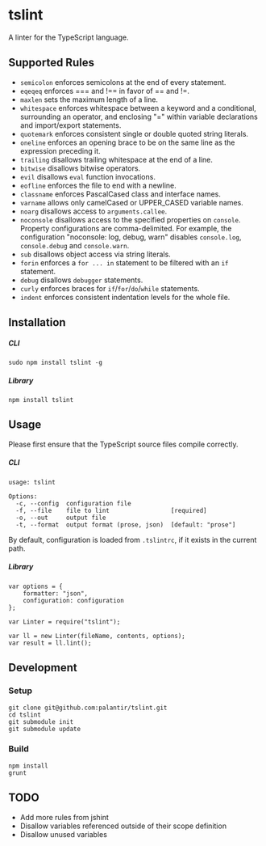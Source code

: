tslint
======

A linter for the TypeScript language.

Supported Rules
-----

* `semicolon` enforces semicolons at the end of every statement.
* `eqeqeq` enforces === and !== in favor of == and !=.
* `maxlen` sets the maximum length of a line.
* `whitespace` enforces whitespace between a keyword and a conditional, surrounding an operator,
   and enclosing "=" within variable declarations and import/export statements.
* `quotemark` enforces consistent single or double quoted string literals.
* `oneline` enforces an opening brace to be on the same line as the expression preceding it.
* `trailing` disallows trailing whitespace at the end of a line.
* `bitwise` disallows bitwise operators.
* `evil` disallows `eval` function invocations.
* `eofline` enforces the file to end with a newline.
* `classname` enforces PascalCased class and interface names.
* `varname` allows only camelCased or UPPER_CASED variable names.
* `noarg` disallows access to `arguments.callee`.
* `noconsole` disallows access to the specified properties on `console`. Property configurations are comma-delimited.
   For example, the configuration "noconsole: log, debug, warn" disables `console.log`, `console.debug` and `console.warn`.
* `sub` disallows object access via string literals.
* `forin` enforces a `for ... in` statement to be filtered with an `if` statement.
* `debug` disallows `debugger` statements.
* `curly` enforces braces for `if`/`for`/`do`/`while` statements.
* `indent` enforces consistent indentation levels for the whole file.

Installation
------------

##### CLI

    sudo npm install tslint -g

##### Library

    npm install tslint

Usage
-----

Please first ensure that the TypeScript source files compile correctly.

##### CLI

    usage: tslint

	Options:
	  -c, --config  configuration file
	  -f, --file    file to lint                 [required]
	  -o, --out     output file
	  -t, --format  output format (prose, json)  [default: "prose"]

By default, configuration is loaded from `.tslintrc`, if it exists in the current path.

##### Library

	var options = {
		formatter: "json",
	    configuration: configuration
	};

	var Linter = require("tslint");

	var ll = new Linter(fileName, contents, options);
	var result = ll.lint();

Development
-----------

### Setup ###

    git clone git@github.com:palantir/tslint.git
    cd tslint
    git submodule init
    git submodule update

### Build ###

    npm install
    grunt

TODO
----
* Add more rules from jshint
* Disallow variables referenced outside of their scope definition
* Disallow unused variables
